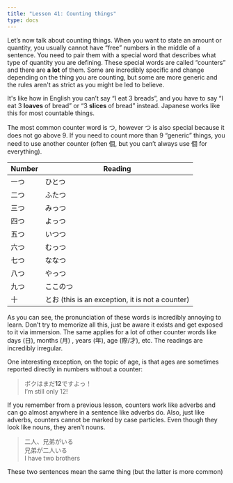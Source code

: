 ```yaml
---
title: "Lesson 41: Counting things"
type: docs
---
```



Let’s now talk about counting things. When you want to state an amount or quantity, you usually cannot have “free” numbers in the middle of a sentence. You need to pair them with a special word that describes what type of quantity you are defining. These special words are called “counters” and there are **a lot** of them. Some are incredibly specific and change depending on the thing you are counting, but some are more generic and the rules aren't as strict as you might be led to believe.

It's like how in English you can’t say “I eat 3 breads”, and you have to say “I eat 3 **loaves** of bread” or “3 **slices** of bread” instead. Japanese works like this for most countable things.

The most common counter word is つ, however つ is also special because it does not go above 9. If you need to count more than 9 “generic” things, you need to use another counter (often 個, but you can’t always use 個 for everything).

| Number | Reading                                          |
|--------|--------------------------------------------------|
| 一つ　 | ひとつ                                           |
| 二つ　 | ふたつ                                           |
| 三つ　 | みっつ                                           |
| 四つ　 | よっつ                                           |
| 五つ　 | いつつ                                           |
| 六つ　 | むっつ                                           |
| 七つ　 | ななつ                                           |
| 八つ　 | やっつ                                           |
| 九つ　 | ここのつ                                         |
| 十　　 | とお (this is an exception, it is not a counter) |

As you can see, the pronunciation of these words is incredibly annoying to learn. Don’t try to memorize all this, just be aware it exists and get exposed to it via immersion. The same applies for a lot of other counter words like days (日), months (月) , years (年), age (際/才), etc. The readings are incredibly irregular.

One interesting exception, on the topic of age, is that ages are sometimes reported directly in numbers without a counter:

> ボクはまだ<b>12</b>ですよっ！  
> I’m still only 12!

If you remember from a previous lesson, counters work like adverbs and can go almost anywhere in a sentence like adverbs do. Also, just like adverbs, counters cannot be marked by case particles. Even though they look like nouns, they aren’t nouns.

> 二人、兄弟がいる  
> 兄弟が二人いる  
> I have two brothers

These two sentences mean the same thing (but the latter is more common)